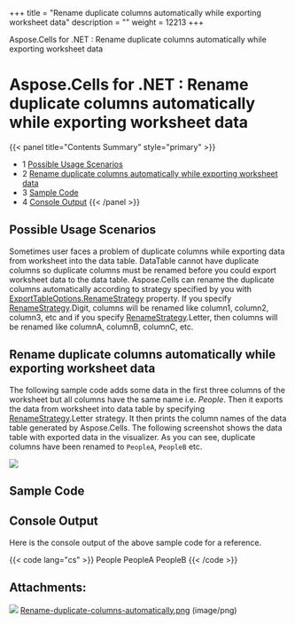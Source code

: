 +++
title = "Rename duplicate columns automatically while exporting worksheet data" 
description = "" 
weight = 12213 
+++

Aspose.Cells for .NET : Rename duplicate columns automatically while exporting worksheet data  

# Aspose.Cells for .NET : Rename duplicate columns automatically while exporting worksheet data


{{< panel title="Contents Summary" style="primary" >}}
*   1 [Possible Usage Scenarios](#Renameduplicatecolumnsautomaticallywhileexportingworksheetdata-PossibleUsageScenarios)
*   2 [Rename duplicate columns automatically while exporting worksheet data](#Renameduplicatecolumnsautomaticallywhileexportingworksheetdata-Renameduplicatecolumnsautomaticallywhileexportingworksheetdata)
*   3 [Sample Code](#Renameduplicatecolumnsautomaticallywhileexportingworksheetdata-SampleCode)
*   4 [Console Output](#Renameduplicatecolumnsautomaticallywhileexportingworksheetdata-ConsoleOutput)
{{< /panel >}}
## Possible Usage Scenarios

Sometimes user faces a problem of duplicate columns while exporting data from worksheet into the data table. DataTable cannot have duplicate columns so duplicate columns must be renamed before you could export worksheet data to the data table. Aspose.Cells can rename the duplicate columns automatically according to strategy specified by you with [ExportTableOptions.RenameStrategy](https://apireference.aspose.com/net/cells/aspose.cells/exporttableoptions/properties/renamestrategy) property. If you specify [RenameStrategy](https://apireference.aspose.com/net/cells/aspose.cells/renamestrategy).Digit, columns will be renamed like column1, column2, column3, etc and if you specify [RenameStrategy](https://apireference.aspose.com/net/cells/aspose.cells/renamestrategy).Letter, then columns will be renamed like columnA, columnB, columnC, etc.

## Rename duplicate columns automatically while exporting worksheet data

The following sample code adds some data in the first three columns of the worksheet but all columns have the same name i.e. *People*. Then it exports the data from worksheet into data table by specifying [RenameStrategy](https://apireference.aspose.com/net/cells/aspose.cells/renamestrategy).Letter strategy. It then prints the column names of the data table generated by Aspose.Cells. The following screenshot shows the data table with exported data in the visualizer. As you can see, duplicate columns have been renamed to `PeopleA`, `PeopleB` etc.

![](https://docs2.aspose.com/cells/net/attachments/25002646/25395212.png)

## Sample Code

## Console Output

Here is the console output of the above sample code for a reference.

{{< code lang="cs" >}}
People
PeopleA
PeopleB
{{< /code >}}

## Attachments:

![](https://docs2.aspose.com/cells/net/images/icons/bullet_blue.gif) [Rename-duplicate-columns-automatically.png](https://docs2.aspose.com/cells/net/attachments/25002646/25395212.png) (image/png)  

